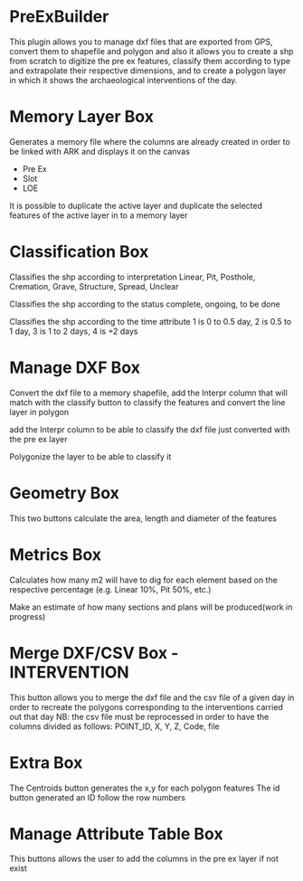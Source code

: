 # PreExBuilder
This plugin allows you to manage dxf files that are exported from GPS, convert them to shapefile and polygon and also it allows you to create a shp from scratch to digitize the pre ex features, classify them according to type and extrapolate their respective dimensions, and to create a polygon layer in which it shows the archaeological interventions of the day.


# Memory Layer Box

Generates a memory file where the columns are already created in order to be linked with ARK and displays it on the canvas

<ul>
	<li>Pre Ex</li>
	<li>Slot</li>
	<li>LOE</li>

</ul>

It is possible to duplicate the active layer and duplicate the selected features of the active layer in to a memory layer


# Classification Box

Classifies the shp according to interpretation
	Linear, Pit, Posthole, Cremation, Grave, Structure, Spread, Unclear
	

Classifies the shp according to the status
	complete, ongoing, to be done
	

Classifies the shp according to the time
	attribute 1 is 0 to 0.5 day, 2 is 0.5 to 1 day, 3 is 1 to 2 days, 4 is +2 days
	

# Manage DXF Box

Convert the dxf file to a memory shapefile, add the Interpr column that will match with the classify button to classify the features and convert the line layer in polygon

add the Interpr column to be able to classify the dxf file just converted with the pre ex layer


Polygonize the layer to be able to classify it


# Geometry Box

This two buttons calculate the area, length and diameter of the features


# Metrics Box

Calculates how many m2 will have to dig for each element based on the respective percentage (e.g. Linear 10%, Pit 50%, etc.)

Make an estimate of how many sections and plans will be produced(work in progress)


# Merge DXF/CSV Box - INTERVENTION

This button allows you to merge the dxf file and the csv file of a given day in order to recreate the polygons corresponding to the interventions carried out that day
	NB: the csv file must be reprocessed in order to have the columns divided as follows: POINT_ID, X, Y, Z, Code, file

# Extra Box

The Centroids button generates the x,y for each polygon features
The id button generated an ID follow the row numbers

# Manage Attribute Table Box

This buttons allows the user to add the columns in the pre ex layer if not exist

